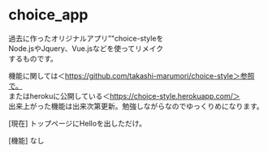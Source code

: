 # choice_app

過去に作ったオリジナルアプリ”"choice-styleを<br />
Node.jsやJquery、Vue.jsなどを使ってリメイク<br />
するものです。<br />

機能に関しては＜https://github.com/takashi-marumori/choice-style＞参照で。<br />
またはherokuに公開している＜https://choice-style.herokuapp.com/＞<br />
出来上がった機能は出来次第更新。勉強しながらなのでゆっくりめになります。

[現在]
トップページにHelloを出しただけ。

[機能]
なし